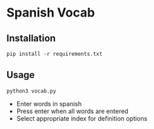 # Spanish Vocab

## Installation

`pip install -r requirements.txt`

## Usage

`python3 vocab.py`

- Enter words in spanish
- Press enter when all words are entered
- Select appropriate index for definition options
